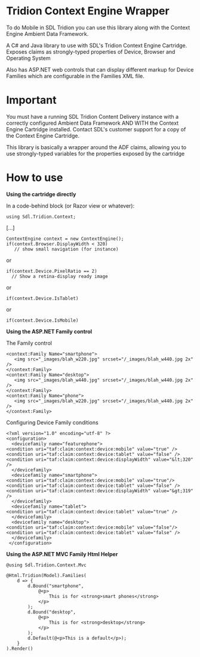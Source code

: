 Tridion Context Engine Wrapper
====================

To do Mobile in SDL Tridion you can use this library along with the Context Engine Ambient Data Framework.

A C# and Java library to use with SDL's Tridion Context Engine Cartridge. Exposes claims as strongly-typed properties of Device, Browser and Operating System

Also has ASP.NET web controls that can display different markup for Device Families which are configurable in the Families XML file.

Important
=========

You must have a running SDL Tridion Content Delivery instance with a correctly configured Ambient Data Framework AND WITH the Context Engine Cartridge installed.
Contact SDL's customer support for a copy of the Context Engine Cartridge.

This library is basically a wrapper around the ADF claims, allowing you to use strongly-typed variables for the properties exposed by the cartridge

How to use
=====

**Using the cartridge directly**

In a code-behind block (or Razor view or whatever):


    using Sdl.Tridion.Context;

[...]

    ContextEngine context = new ContextEngine();
    if(context.Browser.DisplayWidth < 320)
       // show small navigation (for instance)

or 

    if(context.Device.PixelRatio == 2)
      // Show a retina-display ready image
  
or

    if(context.Device.IsTablet)

or

    if(context.Device.IsMobile)


**Using the ASP.NET Family control** 

The Family control

    <context:Family Name="smartphone">
       <img src="_images/blah_w220.jpg" srcset="/_images/blah_w440.jpg 2x" />
    </context:Family>
    <context:Family Name="desktop">
       <img src="_images/blah_w440.jpg" srcset="/_images/blah_w440.jpg 2x" />
    </context:Family>
    <context:Family Name="phone">
       <img src="_images/blah_w220.jpg" srcset="/_images/blah_w440.jpg 2x" />
    </context:Family>


Configuring Device Family conditions 

    <?xml version="1.0" encoding="utf-8" ?>
    <configuration>
      <devicefamily name="featurephone">
    <condition uri="taf:claim:context:device:mobile" value="true" />
    <condition uri="taf:claim:context:device:tablet" value="false" />
    <condition uri="taf:claim:context:device:displayWidth" value="&lt;320" />
      </devicefamily>
      <devicefamily name="smartphone">
    <condition uri="taf:claim:context:device:mobile" value="true"/>
    <condition uri="taf:claim:context:device:tablet" value="false" />
    <condition uri="taf:claim:context:device:displayWidth" value="&gt;319" />
      </devicefamily>
      <devicefamily name="tablet">
    <condition uri="taf:claim:context:device:tablet" value="true" />
      </devicefamily>
      <devicefamily name="desktop">
    <condition uri="taf:claim:context:device:mobile" value="false"/>
    <condition uri="taf:claim:context:device:tablet" value="false" />
      </devicefamily>
     </configuration>
    

**Using the ASP.NET MVC Family Html Helper**

    @using Sdl.Tridion.Context.Mvc

    @Html.Tridion(Model).Families(
    	d => {
    		d.Bound("smartphone",
    			@<p>
    				This is for <strong>smart phones</strong>
    			</p>
    		);
    		d.Bound("desktop", 
    			@<p>
    				This is for <strong>desktop</strong>
	    		</p>
    		);
    		d.Default(@<p>This is a default</p>);
	    }
    ).Render()

